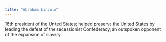 ```yaml
---
title: "Abraham Lincoln"
---
```

16th president of the United States; helped preserve the United States by leading the defeat of the secessionist Confederacy; an outspoken opponent of the expansion of slavery.

